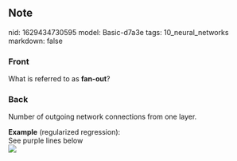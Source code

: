 ## Note
nid: 1629434730595
model: Basic-d7a3e
tags: 10_neural_networks
markdown: false

### Front
What is referred to as <b>fan-out</b>?

### Back
Number of outgoing network connections from one layer.
<div>
  <b>Example</b> (regularized regression):
</div>
<div>
  See purple lines below
</div>
<div><img src=
paste-f4ea162621a06aece55728cbef89f943b1591026.jpg></div>
